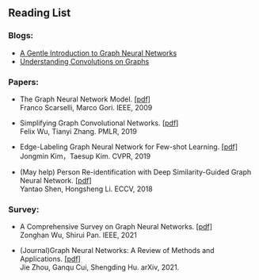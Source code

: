 ## Reading List
### Blogs:
- [A Gentle Introduction to Graph Neural Networks](https://distill.pub/2021/gnn-intro/)
- [Understanding Convolutions on Graphs](https://distill.pub/2021/understanding-gnns/)

### Papers:
- The Graph Neural Network Model. [[pdf]](https://ieeexplore.ieee.org/stamp/stamp.jsp?tp=&arnumber=4700287)<br>
Franco Scarselli, Marco Gori. IEEE, 2009

- Simplifying Graph Convolutional Networks. [[pdf]](http://proceedings.mlr.press/v97/wu19e/wu19e.pdf)<br>Felix Wu, Tianyi Zhang. PMLR, 2019

- Edge-Labeling Graph Neural Network for Few-shot Learning. [[pdf]](https://openaccess.thecvf.com/content_CVPR_2019/papers/Kim_Edge-Labeling_Graph_Neural_Network_for_Few-Shot_Learning_CVPR_2019_paper.pdf) <br>Jongmin Kim，Taesup Kim. CVPR, 2019

- (May help) Person Re-identification with Deep Similarity-Guided Graph Neural Network. [[pdf]](https://openaccess.thecvf.com/content_ECCV_2018/papers/Yantao_Shen_Person_Re-identification_with_ECCV_2018_paper.pdf) <br>Yantao Shen, Hongsheng Li. ECCV, 2018



### Survey:
- A Comprehensive Survey on Graph Neural Networks. [[pdf]](https://ieeexplore.ieee.org/stamp/stamp.jsp?tp=&arnumber=9046288) <br>Zonghan Wu, Shirui Pan. IEEE, 2021
  
- (Journal)Graph Neural Networks: A Review of Methods and Applications. [[pdf]](https://arxiv.org/pdf/1812.08434.pdf)
  <br>Jie Zhou, Ganqu Cui, Shengding Hu. arXiv, 2021.
